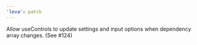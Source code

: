 ```yaml
---
'leva': patch
---
```


Allow useControls to update settings and input options when dependency array changes. (See #124)
